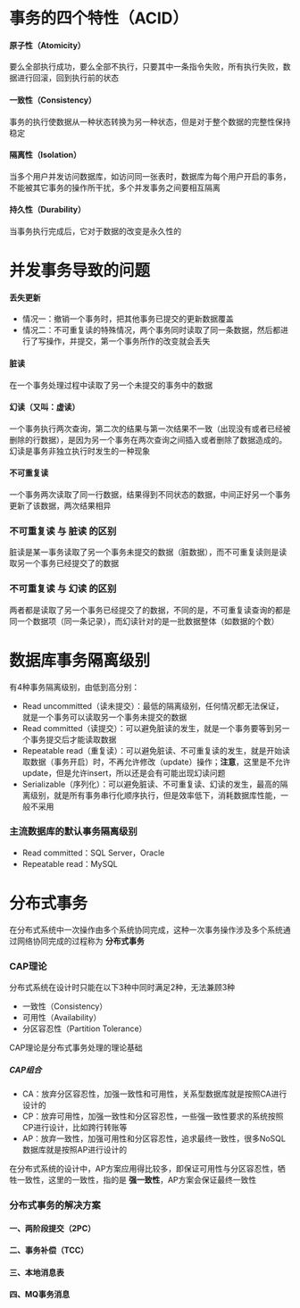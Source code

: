 # 事务的四个特性（ACID）

#### 原子性（Atomicity）

要么全部执行成功，要么全部不执行，只要其中一条指令失败，所有执行失败，数据进行回滚，回到执行前的状态

#### 一致性（Consistency）

事务的执行使数据从一种状态转换为另一种状态，但是对于整个数据的完整性保持稳定

#### 隔离性（Isolation）

当多个用户并发访问数据库，如访问同一张表时，数据库为每个用户开启的事务，不能被其它事务的操作所干扰，多个并发事务之间要相互隔离

#### 持久性（Durability）

当事务执行完成后，它对于数据的改变是永久性的



# 并发事务导致的问题

#### 丢失更新

- 情况一：撤销一个事务时，把其他事务已提交的更新数据覆盖
- 情况二：不可重复读的特殊情况，两个事务同时读取了同一条数据，然后都进行了写操作，并提交，第一个事务所作的改变就会丢失

#### 脏读

在一个事务处理过程中读取了另一个未提交的事务中的数据

#### 幻读（又叫：虚读）

一个事务执行两次查询，第二次的结果与第一次结果不一致（出现没有或者已经被删除的行数据），是因为另一个事务在两次查询之间插入或者删除了数据造成的。幻读是事务非独立执行时发生的一种现象

#### 不可重复读

一个事务两次读取了同一行数据，结果得到不同状态的数据，中间正好另一个事务更新了该数据，两次结果相异



### 不可重复读 与 脏读 的区别

脏读是某一事务读取了另一个事务未提交的数据（脏数据），而不可重复读则是读取另一个事务已经提交了的数据

### 不可重复读 与 幻读 的区别

两者都是读取了另一个事务已经提交了的数据，不同的是，不可重复读查询的都是同一个数据项（同一条记录），而幻读针对的是一批数据整体（如数据的个数）



# 数据库事务隔离级别

有4种事务隔离级别，由低到高分别：

- Read uncommitted（读未提交）：最低的隔离级别，任何情况都无法保证，就是一个事务可以读取另一个事务未提交的数据
- Read committed（读提交）：可以避免脏读的发生，就是一个事务要等到另一个事务提交后才能读取数据
- Repeatable read（重复读）：可以避免脏读、不可重复读的发生，就是开始读取数据（事务开启）时，不再允许修改（update）操作；**注意**，这里是不允许update，但是允许insert，所以还是会有可能出现幻读问题
- Serializable（序列化）：可以避免脏读、不可重复读、幻读的发生，最高的隔离级别，就是所有事务串行化顺序执行，但是效率低下，消耗数据库性能，一般不采用

### 主流数据库的默认事务隔离级别

- Read committed：SQL Server，Oracle
- Repeatable read：MySQL



# 分布式事务

在分布式系统中一次操作由多个系统协同完成，这种一次事务操作涉及多个系统通过网络协同完成的过程称为 **分布式事务**

### CAP理论

分布式系统在设计时只能在以下3种中同时满足2种，无法兼顾3种

- 一致性（Consistency）
- 可用性（Availability）
- 分区容忍性（Partition Tolerance）

CAP理论是分布式事务处理的理论基础

##### CAP组合

- CA：放弃分区容忍性，加强一致性和可用性，关系型数据库就是按照CA进行设计的
- CP：放弃可用性，加强一致性和分区容忍性，一些强一致性要求的系统按照CP进行设计，比如跨行转账等
- AP：放弃一致性，加强可用性和分区容忍性，追求最终一致性，很多NoSQL数据库就是按照AP进行设计的

在分布式系统的设计中，AP方案应用得比较多，即保证可用性与分区容忍性，牺牲一致性，这里的一致性，指的是 **强一致性**，AP方案会保证最终一致性



### 分布式事务的解决方案

#### 一、两阶段提交（2PC）



#### 二、事务补偿（TCC）



#### 三、本地消息表



#### 四、MQ事务消息